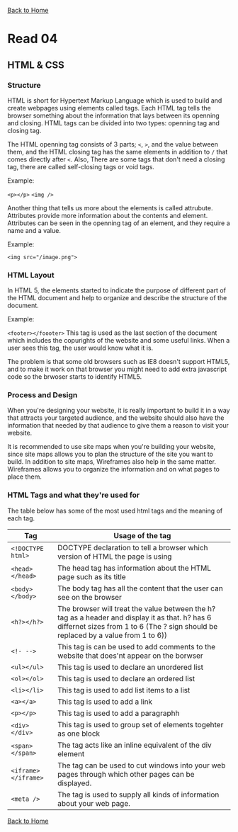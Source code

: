 [Back to Home](README.md)

# Read 04

## HTML & CSS

### Structure

HTML is short for Hypertext Markup Language which is used to build and create webpages using elements called tags. Each HTML tag tells the browser something about the information that lays between its openning and closing. HTML tags can be divided into two types: openning tag and closing tag.

The HTML openning tag consists of 3 parts; `<`, `>`, and the value between them, and the HTML closing tag has the same elements in addition to `/` that comes directly after `<`. Also, There are some tags that don't need a closing tag, there are called self-closing tags or void tags.

Example:

`<p></p>`
`<img />`

Another thing that tells us more about the elements is called attrubute. Attributes provide more information about the contents and element. Attributes can be seen in the openning tag of an element, and they require a name and a value.

Example:

`<img src="/image.png">`

### HTML Layout

In HTML 5, the elements started to indicate the purpose of different part of the HTML document and help to organize and describe the structure of the document.

Example:

`<footer></foooter>` This tag is used as the last section of the document which includes the copurights of the website and some useful links. When a user sees this tag, the user would know what it is.

The problem is that some old browsers such as IE8 doesn't support HTML5, and to make it work on that browser you might need to add extra javascript code so the brwoser starts to identify HTML5.

### Process and Design

When you're designing your website, it is really important to build it in a way that attracts your targeted audience, and the website should also have the information that needed by that audience to give them a reason to visit your website.

It is recommended to use site maps when you're building your website, since site maps allows you to plan the structure of the site you want to build. In addition to site maps, Wireframes also help in the same matter. Wireframes allows you to organize the information and on what pages to place them.

### HTML Tags and what they're used for

The table below has some of the most used html tags and the meaning of each tag.

| Tag | Usage of the tag |
|---|---|
| `<!DOCTYPE html>` | DOCTYPE declaration to tell a browser which version of HTML the page is using |
| `<head></head>` | The head tag has information about the HTML page such as its title |
| `<body></body>` | The body tag has all the content that the user can see on the browser |
| `<h?></h?>` | The browser will treat the value between the h? tag as a header and display it as that. h? has 6 differnet sizes from 1 to 6 (The ? sign should be replaced by a value from 1 to 6)) |
|`<!- -->`| This tag is can be used to add comments to the website that does'nt appear on the borwser |
| `<ul></ul>` | This tag is used to declare an unordered list |
| `<ol></ol>` | This tag is used to declare an ordered list |
| `<li></li>` | This tag is used to add list items to a list |
| `<a></a>` | This tag is used to add a link |
| `<p></p>` | This tag is used to add a paragraphh |
| `<div></div>` | This tag is used to group set of elements togehter as one block|
| `<span></span>` | The tag acts like an inline equivalent of the div element |
| `<iframe></iframe>` | The tag can be used to cut windows into your web pages through which other pages can be displayed. |
| `<meta />` | The tag is used to supply all kinds of information about your web page. |

[Back to Home](README.md)
